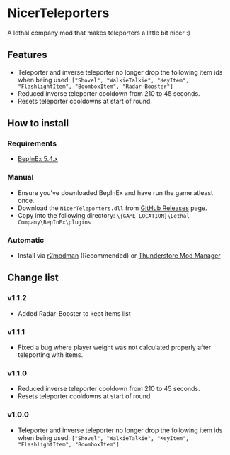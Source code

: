 # NicerTeleporters

A lethal company mod that makes teleporters a little bit nicer :)

## Features
- Teleporter and inverse teleporter no longer drop the following item ids when being used: `["Shovel", "WalkieTalkie", "KeyItem", "FlashlightItem", "BoomboxItem", "Radar-Booster"]`
- Reduced inverse teleporter cooldown from 210 to 45 seconds.
- Resets teleporter cooldowns at start of round.

## How to install

### Requirements
- [BepInEx 5.4.x](https://github.com/BepInEx/BepInEx)

### Manual
- Ensure you've downloaded BepInEx and have run the game atleast once.
- Download the `NicerTeleporters.dll` from [GitHub Releases](https://github.com/rhydiaan/NicerTeleporters/releases) page.
- Copy into the following directory: `\{GAME_LOCATION}\Lethal Company\BepInEx\plugins`

### Automatic
- Install via [r2modman](https://thunderstore.io/c/lethal-company/p/ebkr/r2modman/) (Recommended) or [Thunderstore Mod Manager](https://www.overwolf.com/oneapp/thunderstore-mod-manager)

## Change list
### v1.1.2
- Added Radar-Booster to kept items list

### v1.1.1
- Fixed a bug where player weight was not calculated properly after teleporting with items.

### v1.1.0
- Reduced inverse teleporter cooldown from 210 to 45 seconds.
- Resets teleporter cooldowns at start of round.

### v1.0.0
- Teleporter and inverse teleporter no longer drop the following item ids when being used: `["Shovel", "WalkieTalkie", "KeyItem", "FlashlightItem", "BoomboxItem"]`
